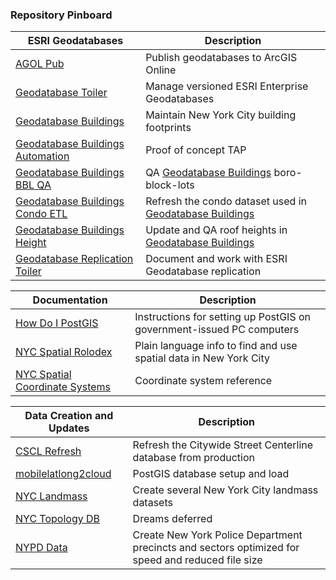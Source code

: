 ### Repository Pinboard

| ESRI Geodatabases | Description | 
|----|----|
| [AGOL Pub](https://github.com/mattyschell/agol-pub) | Publish geodatabases to ArcGIS Online |
| [Geodatabase Toiler](https://github.com/mattyschell/geodatabase-toiler) |  Manage versioned ESRI Enterprise Geodatabases |
| [Geodatabase Buildings](https://github.com/mattyschell/geodatabase-buildings) | Maintain New York City building footprints |
| [Geodatabase Buildings Automation](https://github.com/mattyschell/geodatabase-buildings-automation) | Proof of concept TAP |
| [Geodatabase Buildings BBL QA](https://github.com/mattyschell/geodatabase-buildings-bbl-qa) | QA [Geodatabase Buildings](https://github.com/mattyschell/geodatabase-buildings) boro-block-lots |
| [Geodatabase Buildings Condo ETL](https://github.com/mattyschell/geodatabase-buildings-condoetl) | Refresh the condo dataset used in [Geodatabase Buildings](https://github.com/mattyschell/geodatabase-buildings)  |
| [Geodatabase Buildings Height](https://github.com/mattyschell/geodatabase-buildings-height) | Update and QA roof heights in [Geodatabase Buildings](https://github.com/mattyschell/geodatabase-buildings)  |
| [Geodatabase Replication Toiler](https://github.com/mattyschell/geodatabase-replication-toiler) | Document and work with ESRI Geodatabase replication  |

| Documentation | Description | 
|----|----|
| [How Do I PostGIS](https://github.com/mattyschell/howdoipostgis) | Instructions for setting up PostGIS on government-issued PC computers |
| [NYC Spatial Rolodex](https://github.com/mattyschell/nyc-spatial-rolodex) |  Plain language info to find and use spatial data in New York City |
| [NYC Spatial Coordinate Systems](https://github.com/mattyschell/nyc-spatial-coordinate-systems) | Coordinate system reference |


| Data Creation and Updates | Description | 
|----|----|
| [CSCL Refresh](https://github.com/mattyschell/cscl-refresh) | Refresh the Citywide Street Centerline database from production  |
| [mobilelatlong2cloud](https://github.com/mattyschell/mobilelatlong2cloud) | PostGIS database setup and load |
| [NYC Landmass](https://github.com/mattyschell/NYC_Landmass) | Create several New York City landmass datasets |
| [NYC Topology DB](https://github.com/mattyschell/nyc-topology-db) | Dreams deferred |
| [NYPD Data](https://github.com/mattyschell/nypd-data) | Create New York Police Department precincts and sectors optimized for speed and reduced file size |



<!--
**mattyschell/mattyschell** is a ✨ _special_ ✨ repository because its `README.md` (this file) appears on your GitHub profile.
-->
